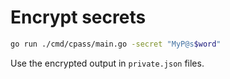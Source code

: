 # Encrypt secrets

```bash
go run ./cmd/cpass/main.go -secret "MyP@s$word"
```

Use the encrypted output in `private.json` files.